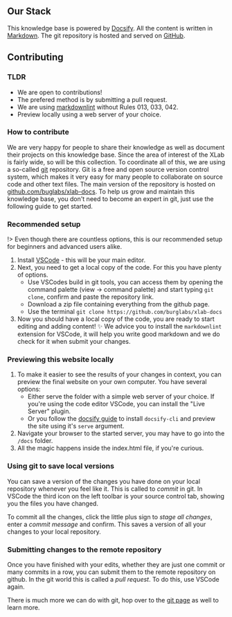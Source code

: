 ## Our Stack

This knowledge base is powered by [Docsify](https://docsify.js.org).
All the content is written in [Markdown](markdown.md).
The git repository is hosted and served on [GitHub](https://github.com/burglabs/xlab-docs).

## Contributing

### TLDR

- We are open to contributions!
- The prefered method is by submitting a pull request.
- We are using [markdownlint](https://github.com/markdownlint/markdownlint/) without Rules 013, 033, 042.
- Preview locally using a web server of your choice.

### How to contribute

We are very happy for people to share their knowledge as well as document their projects on this knowledge base. Since the area of interest of the XLab is fairly wide, so will be this collection.
To coordinate all of this, we are using a so-called [git](https://git-scm.com/) repository. Git is a free and open source version control system, which makes it very easy for many people to collaborate on source code and other text files. The main version of the repository is hosted on [github.com/buglabs/xlab-docs](https://github.com/burglabs/xlab-docs). To help us grow and maintain this knowledge base, you don't need to become an expert in git, just use the following guide to get started.

### Recommended setup

!> Even though there are countless options, this is our recommended setup for beginners and advanced users alike.

1. Install [VSCode](https://code.visualstudio.com/) - this will be your main editor.
1. Next, you need to get a local copy of the code. For this you have plenty of options.
    - Use VSCodes build in git tools, you can access them by opening the command palette (view -> command palette) and start typing `git clone`, confirm and paste the repository link.
    - Download a zip file containing everything from the github page.
    - Use the terminal `git clone https://github.com/burglabs/xlab-docs`
1. Now you should have a local copy of the code, you are ready to start editing and adding content! ✨ We advice you to install the `markdownlint` extension for VSCode, it will help you write good markdown and we do check for it when submit your changes.

### Previewing this website locally

1. To make it easier to see the results of your changes in context, you can preview the final website on your own computer. You have several options:
    - Either serve the folder with a simple web server of your choice. If you're using the code editor VSCode, you can install the "Live Server" plugin.
    - Or you follow the [docsify guide](https://docsify.js.org/#/quickstart) to install `docsify-cli` and preview the site using it's `serve` argument.
1. Navigate your browser to the started server, you may have to go into the `/docs` folder.
1. All the magic happens inside the index.html file, if you're curious.

### Using git to save local versions

You can save a version of the changes you have done on your local repository whenever you feel like it. This is called to *commit* in git. In VSCode the third icon on the left toolbar is your source control tab, showing you the files you have changed.

To commit all the changes, click the little plus sign to *stage all changes*, enter a *commit message* and confirm. This saves a version of all your changes to your local repository.

### Submitting changes to the remote repository

Once you have finished with your edits, whether they are just one commit or many commits in a row, you can submit them to the remote repository on github. In the git world this is called a *pull request*. To do this, use VSCode again.

There is much more we can do with git, hop over to the [git page](tools/git.md) as well to learn more.
